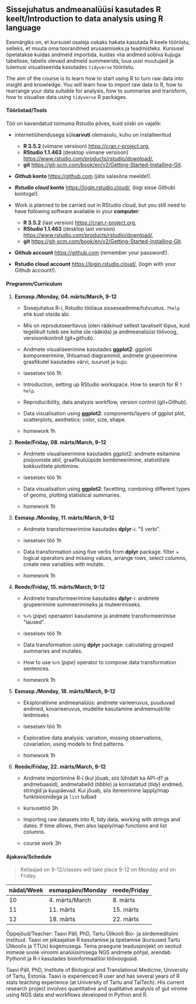 ## Sissejuhatus andmeanalüüsi kasutades R keelt/Introduction to data analysis using R language

Eesmärgiks on, et kursusel osaleja oskaks hakata kasutada R keele tööriistu, selleks, et muuta oma toorandmed arusaamiseks ja teadmisteks. Kursusel õpetatakse kuidas andmeid importida, kuidas viia andmed sobiva kujuga tabelisse, tabelis olevaid andmeid summeerida, luua uusi muutujaid ja tulemusi visualiseerida kasutades `tidyverse` tööriistu.

The aim of the course is to learn how to start using R to turn raw data into insight and knowledge. You will learn how to import raw data to R, how to rearrange your data suitable for analysis, how to summarise and transform, how to visualise data using `tidyverse` R packages.

#### Tööriistad/Tools

Töö on kavandatud toimuma Rstudio pilves, kuid siiski on vajalik:

- internetiühendusega süle**arvuti** olemasolu, kuhu on installeeritud
    - **R 3.5.2** (viimane versioon) https://cran.r-project.org, 
    - **RStudio 1.1.463** (desktop viimane versioon) https://www.rstudio.com/products/rstudio/download/, 
    - **git** https://git-scm.com/book/en/v2/Getting-Started-Installing-Git.
- **_Github_ konto** https://github.com (jäta salasõna meelde!).
- **_Rstudio cloud_ konto** https://login.rstudio.cloud/, (logi sisse Githubi kontoga!).


- Work is planned to be carried out in RStudio cloud, but you still need to have following software available in your **computer**:
    - **R 3.5.2** (last version) https://cran.r-project.org, 
    - **RStudio 1.1.463** (desktop last version) https://www.rstudio.com/products/rstudio/download/, 
    - **git** https://git-scm.com/book/en/v2/Getting-Started-Installing-Git.
- **Github account** https://github.com (remember your password!).
- **Rstudio cloud account** https://login.rstudio.cloud/, (login with your Github account!).

#### Programm/Curriculum

1) **Esmasp./Monday, 04. märts/March, 9-12**
    - Sissejuhatus R-i, Rstudio töölaua sisseseadmine/tutvustus. `?help` ehk kust otsida abi.
    - Mis on reprodutseeritavus (olen rääkinud sellest tavaliselt lõpus, kuid tegelikult tuleb see kohe üle rääkida) ja andmeanalüüsi töövoog, versioonikontroll (git+github).
    - Andmete visualiseerimine kasutades **ggplot2**: ggploti komponeerimine, lihtsamad diagrammid, andmete grupeerimine graafikutel kasutades värvi, suurust ja kuju.
    - iseseisev töö 1h


    - Introduction, setting up RStudio workspace. How to search for R `?help`.
    - Reproducibility, data analysis workflow, version control (git+Github). 
    - Data visualisation using **ggplot2**: components/layers of ggplot plot, scatterplots, aesthetics: color, size, shape.
    - homework 1h

2) **Reede/Friday, 08. märts/March, 9-12**
    - Andmete visualiseerimine kasutades ggplot2: andmete esitamine pisijooniste abil, graafikutüüpide kombineerimine, statistiliste kokkuvõtete plottimine.
    - iseseisev töö 1h


    - Data visualisation using **ggplot2**: facetting, combining different types of geoms, plotting statistical summaries.
    - homework 1h

3) **Esmasp./Monday, 11. märts/March, 9-12**
    - Andmete transformeerimine kasutades **dplyr**-i: "5 verbi".
    - iseseisev töö 1h


    - Data transformation using five verbs from **dplyr** package. filter + logical operators and missing values, arrange rows, select columns, create new variables with mutate.

    - homework 1h

4) **Reede/Friday, 15. märts/March, 9-12**
    - Andmete transformeerimine kasutades **dplyr**-i: andmete grupeerimine summeerimiseks ja muteerimiseks.
    - `%>%` (*pipe*) operaatori kasutamine ja andmete transformeerimise "laused".
    - iseseisev töö 1h

    - Data transformation using **dplyr** package: calculating grouped summaries and mutates.
    - How to use `%>%` (*pipe*) operator to compose data transformation sentences.
    - homework 1h

5) **Esmasp./Monday, 18. märts/March, 9-12**
    - Eksploratiivne andmeanalüüs: andmete varieeruvus, puuduvad andmed, kovarieeruvus, mudelite kasutamine andmemustrite leidmiseks
    - iseseisev töö 1h


    - Explorative data analysis: variation, missing observations, covariation, using models to find patterns.
    - homework 1h

6) **Reede/Friday, 22. märts/March, 9-12**
    - Andmete importimine R-i (kui jõuab, siis lühidalt ka API-d? ja andmebaasid), andmetabelid (*tibble*) ja korrastatud (*tidy*) andmed, stringid ja kuupäevad. Kui jõuab, siis itereerimine lapply/map funktsioonidega ja `list` tulbad
    - kursusetöö 3h


    - Importing raw datasets into R, tidy data, working with strings and dates. If time allows, then also lapply/map functions and list columns. 
    - course work 3h

#### Ajakava/Schedule
> Kellaajad on 9-12/classes will take place 9-12 on Monday and on Friday.

nädal/Week | esmaspäev/Monday | reede/Friday
----- | --------- | --------- 
10 | 4. märts/March  | 8. märts
11 | 11. märts | 15. märts
12 | 18. märts | 22. märts
    
Õppejõud/Teacher:
Taavi Päll, PhD, Tartu Ülikooli Bio- ja siirdemeditsiini instituut. Taavi on pikaajalise R kasutamise ja õpetamise (kursused Tartu Ülikoolis ja TTUs) kogemusega. Tema praegune teadusprojekt on seotud inimese soole viroomi analüüsimisega NGS andmete põhjal, arendab Pythonit ja R-i kasutades bioinformaatilisi töövoogusid.   

Taavi Päll, PhD, Institute of Biological and Translational Medicine, University of Tartu, Estonia. Taavi is experienced R user and has several years of R stats teaching experience (at University of Tartu and TalTech). His current research project involves quantitative and qualitative analysis of gut virome using NGS data and workflows developed in Python and R.  
